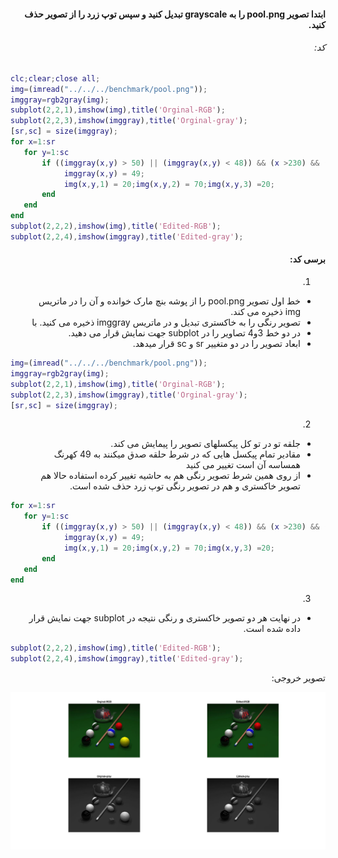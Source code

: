 <div dir="rtl">

#### ابتدا تصویر pool.png را به grayscale تبدیل کنید و سپس  توپ زرد را از تصویر حذف کنید. <br />



###### کد:
</div>

```matlab
clc;clear;close all;
img=(imread("../../../benchmark/pool.png"));
imggray=rgb2gray(img);
subplot(2,2,1),imshow(img),title('Orginal-RGB');
subplot(2,2,3),imshow(imggray),title('Orginal-gray');
[sr,sc] = size(imggray);
for x=1:sr
   for y=1:sc
       if ((imggray(x,y) > 50) || (imggray(x,y) < 48)) && (x >230) && (y >355)
            imggray(x,y) = 49;
            img(x,y,1) = 20;img(x,y,2) = 70;img(x,y,3) =20;
       end
   end
end
subplot(2,2,2),imshow(img),title('Edited-RGB');
subplot(2,2,4),imshow(imggray),title('Edited-gray');
```

<div dir="rtl">

#### برسی کد:

1.
- خط اول تصویر pool.png  را از پوشه بنچ مارک خوانده و آن را در ماتریس img ذخیره می کند.
- تصویر رنگی را به خاکستری تبدیل و در ماتریس imggray ذخیره می کنید. با
- در دو خط 3و4 تصاویر را در subplot جهت نمایش قرار می دهید.
- ابعاد تصویر را در دو متغییر sr و sc قرار میدهد.
</div>

```matlab
img=(imread("../../../benchmark/pool.png"));
imggray=rgb2gray(img);
subplot(2,2,1),imshow(img),title('Orginal-RGB');
subplot(2,2,3),imshow(imggray),title('Orginal-gray');
[sr,sc] = size(imggray);
```
<div dir="rtl">

2.
- جلقه تو در تو کل پیکسلهای تصویر را پیمایش می کند.
- مقادیر تمام پیکسل هایی که در شرط حلقه صدق میکنند به 49 کهرنگ همساسه آن است تغییر می کنید
- از روی همین شرط تصویر رنگی هم به حاشیه تغییر کرده استفاده
   حالا هم تصویر خاکستری و هم در تصویر رنگی توپ زرد حذف شده است.
</div>

```matlab
for x=1:sr
   for y=1:sc
       if ((imggray(x,y) > 50) || (imggray(x,y) < 48)) && (x >230) && (y >355)
            imggray(x,y) = 49;
            img(x,y,1) = 20;img(x,y,2) = 70;img(x,y,3) =20;
       end
   end
end
```

<div dir="rtl">

3.
- در نهایت هر دو تصویر خاکستری و رنگی نتیجه در subplot جهت نمایش قرار داده شده است.
</div>

```matlab
subplot(2,2,2),imshow(img),title('Edited-RGB');
subplot(2,2,4),imshow(imggray),title('Edited-gray');
```
<div dir="rtl">
تصویر خروجی:<br />
</div>

![Image of Yaktocat](result.jpg)